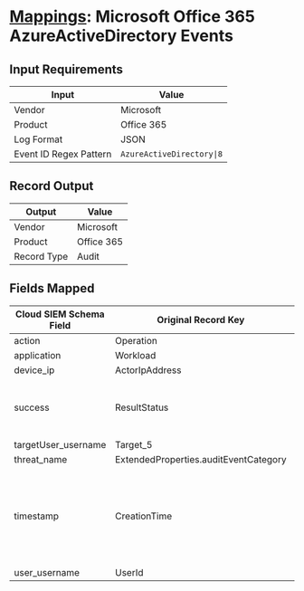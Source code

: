 # [Mappings](README.md): Microsoft Office 365 AzureActiveDirectory Events

## Input Requirements

|Input|Value|
|-----|-----|
|Vendor|Microsoft|
|Product|Office 365|
|Log Format|JSON|
|Event ID Regex Pattern|`AzureActiveDirectory\|8`|

## Record Output

|Output|Value|
|------|-----|
|Vendor|Microsoft|
|Product|Office 365|
|Record Type|Audit|

## Fields Mapped

|Cloud SIEM Schema Field|Original Record Key|Notes|
|-----------------------|-------------------|-----|
|action|Operation||
|application|Workload||
|device_ip|ActorIpAddress||
|success|ResultStatus|This is a lookup field. More info to come in the catalog later...|
|targetUser_username|Target_5||
|threat_name|ExtendedProperties.auditEventCategory||
|timestamp|CreationTime|We expect the orginal record value of `CreationTime` is in the format `yyyy-MM-dd'T'HH:mm:ss`|
|user_username|UserId||

